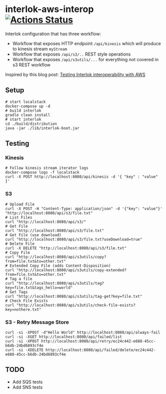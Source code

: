 # interlok-aws-interop [![Actions Status](https://github.com/adaptris-labs/interlok-aws-interop/workflows/verifyInterlokConfig/badge.svg)](https://github.com/adaptris-labs/interlok-aws-interop/actions)

Interlok configuration that has three workflow:

* Workflow that exposes HTTP endpoint `/api/kinesis` which will produce to kinesis stream `myStream`
* Workflow that exposes `/api/s3/..` REST style operations
* Workflow that exposes `/api/s3utils/...` for everything not covered in s3 REST workflow

Inspired by this blog post: [Testing Interlok interoperability with AWS](https://interlok.adaptris.net/blog/2019/08/30/interlok-interop-with-aws.html)

## Setup

```shell
# start localstack
docker-compose up -d
# build interlok
gradle clean install
# start interlok
cd ./build/distribution
java -jar ./lib/interlok-boot.jar
```

## Testing

### Kinesis

```shell
# Follow kinesis stream iterator logs
docker-compose logs -f localstack
curl -X POST http://localhost:8080/api/kinesis -d '{ "key" : "value" }'
```

### S3

```shell
# Upload File
curl -X POST -H "Content-Type: application/json" -d '{"key": "value"}' "http://localhost:8080/api/s3/file.txt"
# List Files
curl "http://localhost:8080/api/s3/"
# Get File
curl "http://localhost:8080/api/s3/file.txt"
# Get File (use download)
curl "http://localhost:8080/api/s3/file.txt?useDownload=true"
# Delete File
curl -X DELETE "http://localhost:8080/api/s3/file.txt"
# Copy File
curl "http://localhost:8080/api/s3utils/copy?from=file.txt&to=other.txt"
# Extended Copy File (adds Content-Disposition)
curl "http://localhost:8080/api/s3utils/copy-extended?from=file.txt&to=other.txt"
# Tag a file
curl "http://localhost:8080/api/s3utils/tag?key=file.txt&tags_hello=world"
# Get Tags
curl "http://localhost:8080/api/s3utils/tag-get?key=file.txt"
# Check File Exists
curl "http://localhost:8080/api/s3utils/check-file-exists?key=nothere.txt"
```

### S3 - Retry Message Store

```shell
curl -si -XPOST -d"Hello World" http://localhost:8080/api/always-fail
curl -si -XGET http://localhost:8080/api/failed/list
curl -si -XPOST http://localhost:8080/api/retry/ec24c442-e688-45cc-b6db-24bd6893cf4e
curl -si -XDELETE http://localhost:8080/api/failed/delete/ec24c442-e688-45cc-b6db-24bd6893cf4e
```

## TODO

* Add SQS tests
* Add SNS tests
